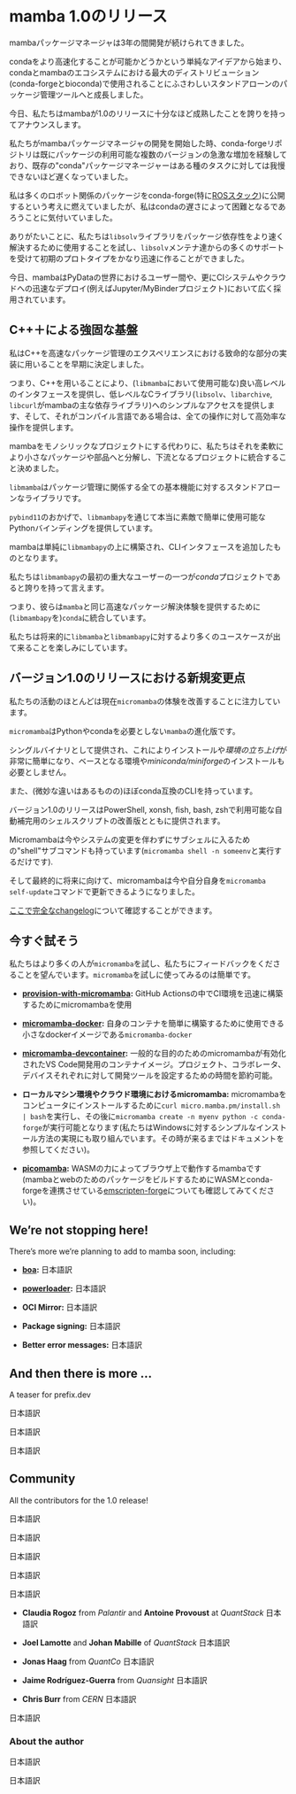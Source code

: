 <!-- # Releasing mamba 1.0 -->
# mamba 1.0のリリース 

<!-- The mamba package manager has been in the works for 3 years. -->
mambaパッケージマネージャは3年の間開発が続けられてきました。
<!-- Starting from the simple idea whether it’s possible to make conda faster to a proper, standalone package management tool that is used by the largest distributions in the conda & mamba ecosystem (conda-forge and bioconda). -->
condaをより高速化することが可能かどうかという単純なアイデアから始まり、condaとmambaのエコシステムにおける最大のディストリビューション (conda-forgeとbioconda)で使用されることにふさわしいスタンドアローンのパッケージ管理ツールへと成長しました。
<!-- Today we are proud to announce that mamba is mature enough for a 1.0 release. -->
今日、私たちはmambaが1.0のリリースに十分なほど成熟したことを誇りを持ってアナウンスします。
<!-- When we started the development of the mamba package manager, the conda-forge repository was already experiencing a major growth in the number of available package versions, and the existing “conda” package manager was unbearably slow for certain tasks. -->
私たちがmambaパッケージマネージャの開発を開始した時、conda-forgeリポジトリは既にパッケージの利用可能な複数のバージョンの急激な増加を経験しており、既存の"conda"パッケージマネージャーはある種のタスクに対しては我慢できないほど遅くなっていました。

<!-- I was fuelled by the idea of publishing many robotics-related packages on conda-forge (specifically the [ROS stack](https://github.com/robostack/ros-humble)), but I realized that it would be difficult with the slowness of conda. -->
私は多くのロボット関係のパッケージをconda-forge(特に[ROSスタック](https://github.com/robostack/ros-humble))に公開するという考えに燃えていましたが、私はcondaの遅さによって困難となるであろうことに気付いていました。 
<!-- Thankfully we tried to use the `libsolv` library to resolve package dependencies faster, and with a lot of support from the `libsolv` maintainers got an initial prototype pretty quickly! -->
ありがたいことに、私たちは`libsolv`ライブラリをパッケージ依存性をより速く解決するために使用することを試し、`libsolv`メンテナ達からの多くのサポートを受けて初期のプロトタイプをかなり迅速に作ることができました。

<!-- Today, mamba is widely adopted by users across the PyData world and beyond, in CI systems or for quick deployments to the cloud (for example in the Jupyter/MyBinder projects). -->
今日、mambaはPyDataの世界におけるユーザー間や、更にCIシステムやクラウドへの迅速なデプロイ(例えばJupyter/MyBinderプロジェクト)において広く採用されています。

<!-- ## Strong foundations in C++ -->
## C++＋による強固な基盤

<!-- Early on I decided to use C++ for the implementation of the critical parts of a speedy package management experience: -->
私はC++を高速なパッケージ管理のエクスペリエンスにおける致命的な部分の実装に用いることを早期に決定しました。
<!-- C++ gives us a nice high-level interface (exposed in `libmamba`) and simple access to low-level C libraries ( `libsolv`, `libarchive` and `libcurl` are the main dependencies of mamba), and also — given that it is a compiled language — offers high performance for all operations. -->
つまり、C++を用いることにより、(`libmamba`において使用可能な)良い高レベルのインタフェースを提供し、低レベルなCライブラリ(`libsolv`、`libarchive`, `libcurl`がmambaの主な依存ライブラリ)へのシンプルなアクセスを提供します、そして、それがコンパイル言語である場合は、全ての操作に対して高効率な操作を提供します。

<!-- Instead of making mamba a monolithic project, we decided to split it in smaller packages/parts for better flexibility and integration in downstream projects. -->
mambaをモノシリックなプロジェクトにする代わりに、私たちはそれを柔軟により小さなパッケージや部品へと分解し、下流となるプロジェクトに統合すること決めました。
<!-- `libmamba` is a standalone library for all basic features related to package mamagement. -->
`libmamba`はパッケージ管理に関係する全ての基本機能に対するスタンドアローンなライブラリです。 
<!-- Thanks to `pybind11`, it provides really nice and easy-to-use Python bindings through `libmambapy` . -->
`pybind11`のおかげで、`libmambapy`を通じて本当に素敵で簡単に使用可能なPythonバインディングを提供しています。
<!-- mamba simply builds on top of `libmambapy` and adds the CLI interface. -->
mambaは単純に`libmambapy`の上に構築され、CLIインタフェースを追加したものとなります。

<!-- We’re proud to say that one of the first serious users of `libmambapy` is the *conda* project; -->
私たちは`libmambapy`の最初の重大なユーザーの一つが*conda*プロジェクトであると誇りを持って言えます。
<!-- they are integrating with it to provide the same speedy package resolving experience from `mamba` in `conda`! -->
つまり、彼らは`mamba`と同じ高速なパッケージ解決体験を提供するために(`libmambapy`を)`conda`に統合しています。
<!-- We are looking forward to more use cases for `libmamba` & `libmambapy` in the future! -->
私たちは将来的に`libmamba`と`libmambapy`に対するより多くのユースケースが出て来ることを楽しみにしています。

<!--## What’s new in the 1.0 release?-->
## バージョン1.0のリリースにおける新規変更点

<!-- Most of our activity is currently focused on improving the `micromamba` experience. -->
私たちの活動のほとんどは現在`micromamba`の体験を改善することに注力しています。
<!-- `micromamba` is an evolution of `mamba` that does not rely on Python or conda. -->
`micromamba`はPythonやcondaを必要としない`mamba`の進化版です。
<!-- It comes as a single binary which makes installation and *boot-strapping* very easy, and doesn’t require a base environment or a *miniconda/miniforge* installation. -->
シングルバイナリとして提供され、これによりインストールや*環境の立ち上げ*が非常に簡単になり、ベースとなる環境や*miniconda/miniforge*のインストールも必要としません。

<!-- It also has a largely conda-compatible CLI (with some small deviations). -->
また、(微妙な違いはあるものの)ほぼconda互換のCLIを持っています。

<!-- The 1.0 release comes with improved shell scripts with autocompletion available in PowerShell, xonsh, fish, bash and zsh. -->
バージョン1.0のリリースはPowerShell, xonsh, fish, bash, zshで利用可能な自動補完用のシェルスクリプトの改善版とともに提供されます。
<!-- Micromamba now also has a “shell” subcommand to enter a sub-shell without having to modify the system (just run `micromamba shell -n someenv`). -->
Micromambaは今やシステムの変更を伴わずにサブシェルに入るための"shell"サブコマンドも持っています(`micromamba shell -n someenv`と実行するだけです).

<!-- And finally for the future, micromamba can now update itself with the `micromamba self-update` command. -->
そして最終的に将来に向けて、micromambaは今や自分自身を`micromamba self-update`コマンドで更新できるようになりました。

<!-- You can find [the full changelog here](https://github.com/mamba-org/mamba/releases/tag/2022.11.01). -->
[ここで完全なchangelog](https://github.com/mamba-org/mamba/releases/tag/2022.11.01)について確認することができます。

<!--## Try it now-->
## 今すぐ試そう
<!-- We would love it if more people try `micromamba` and provide us with feedback. It’s easy to take `micromamba` for a spin: -->
私たちはより多くの人が`micromamba`を試し、私たちにフィードバックをくださることを望んでいます。`micromamba`を試しに使ってみるのは簡単です。

<!-- - **[provision-with-micromamba](https://github.com/mamba-org/provision-with-micromamba):** use micromamba inside Github Actions to setup the CI environments quickly -->
- **[provision-with-micromamba](https://github.com/mamba-org/provision-with-micromamba):** GitHub Actionsの中でCI環境を迅速に構築するためにmicromambaを使用
<!-- - **[micromamba-docker](https://github.com/mamba-org/micromamba-docker):** use the small `micromamba-docker` image to build your containers with ease -->
- **[micromamba-docker](https://github.com/mamba-org/micromamba-docker):** 自身のコンテナを簡単に構築するために使用できる小さなdockerイメージである`micromamba-docker`
<!-- - **[micromamba-devcontainer](https://github.com/mamba-org/micromamba-devcontainer):** A general-purpose micromamba-enabled VS Code development container image — save the time and effort of configuring development tools for each project × collaborator × device. -->
- **[micromamba-devcontainer](https://github.com/mamba-org/micromamba-devcontainer):** 一般的な目的のためのmicromambaが有効化されたVS Code開発用のコンテナイメージ。プロジェクト、コラボレータ、デバイスそれぞれに対して開発ツールを設定するための時間を節約可能。
<!-- - **micromamba on your local machine / in the cloud:** run `curl micro.mamba.pm/install.sh | bash` to install micromamba on your computer — after that it’s available with `micromamba create -n myenv python -c conda-forge` (we’re working on a simple installation for Windows. Until then follow the docs). -->
- **ローカルマシン環境やクラウド環境におけるmicromamba:**  micromambaをコンピュータにインストールするために`curl micro.mamba.pm/install.sh | bash`を実行し、その後に`micromamba create -n myenv python -c conda-forge`が実行可能となります(私たちはWindowsに対するシンプルなインストール方法の実現にも取り組んでいます。その時が来るまではドキュメントを参照してください)。
<!-- - **[picomamba](https://github.com/mamba-org/picomamba):** mamba in the browser thanks to WASM (also take a look at [emscripten-forge](http://github.com/emscripten-forge/recipes) where we are crossing over WASM × conda-forge to build packages for mamba & the web) -->
- **[picomamba](https://github.com/mamba-org/picomamba):** WASMの力によってブラウザ上で動作するmambaです(mambaとwebのためのパッケージをビルドするためにWASMとconda-forgeを連携させている[emscripten-forge](http://github.com/emscripten-forge/recipes)についても確認してみてください)。

## We’re not stopping here!
There’s more we’re planning to add to mamba soon, including:

<!-- - **[boa](https://github.com/mamba-org/boa):** faster package building using `libmamba` and a new recipe format. It’s a revolutionary approach on building packages that is much faster than conda-build and provides a much nicer experience. The stated goal is to make `boa` good enough so that conda-forge can start using it. -->
- **[boa](https://github.com/mamba-org/boa):** 日本語訳
<!-- - **[powerloader](https://github.com/mamba-org/powerloader):** we are working hard on the next “network”-backend for mamba with full support for multiple mirrors, resumable downloads, zchunk (delta-update) support and much more. The integration of powerloader into mamba is going to be another big milestone and one of the main goals for the first release post-1.0 -->
- **[powerloader](https://github.com/mamba-org/powerloader):** 日本語訳
<!-- - **OCI Mirror:** part of the powerloader effort is to enable OCI registries as conda package mirrors. We are already operating a full mirror of the conda-forge repository on [Github Packages](https://github.com/orgs/channel-mirrors/packages). To make that mirror actually useful, we need to integrate powerloader into mamba. -->
- **OCI Mirror:** 日本語訳
<!-- - **Package signing:** we want to investigate the integration of `sigstore` further to allow for simple package signing of conda packages — this will be even simpler when we use an OCI registry as sigstore supports those natively -->
- **Package signing:** 日本語訳
<!-- - **Better error messages:** the first couple of PRs have already landed that build the foundation of better solver messages when no dependency solution can be found. You can find some of the prototype work here: https://github.com/AntoinePrv/mamba-error-reporting/blob/main/examples.ipynb -->
- **Better error messages:** 日本語訳

## And then there is more …
A teaser for prefix.dev

<!-- **But wait — there’s more:** -->
日本語訳
<!-- we’re happy to announce that we’ve also started a new company called **prefix.dev** to move software package management and more forward! -->
日本語訳
<!-- We’ll have more to share on that next week: if you want the latest news, you can [follow me on Twitter](https://twitter.com/wuoulf). -->
日本語訳

## Community

All the contributors for the 1.0 release!

<!-- We have recently begun to have “mamba meetings” every week on Monday 16:00 CET. -->
日本語訳
<!-- Everybody is invited (users and maintainers alike). -->
日本語訳
<!-- [Here is the calendar link](https://calendar.google.com/calendar/u/0?cid=YWIzanJmcGVkZTBrcTB1YnNyb2U4MmNkMDBAZ3JvdXAuY2FsZW5kYXIuZ29vZ2xlLmNvbQ). -->
日本語訳
<!-- We also have a little “Gitter” community now: https://gitter.im/mamba-org/Lobby -->
日本語訳

<!-- It is also really cool to see the mamba contributor community growing: -->
日本語訳

<!-- - **Claudia Rogoz** from *Palantir* and **Antoine Provoust** at *QuantStack* are currently working hard on improving solver messages -->
- **Claudia Rogoz** from *Palantir* and **Antoine Provoust** at *QuantStack* 日本語訳
<!-- - **Joel Lamotte** and **Johan Mabille** of *QuantStack* have contributed many improvements to micromamba (and are currently focusing on the powerloader integration). -->
- **Joel Lamotte** and **Johan Mabille** of *QuantStack* 日本語訳
<!-- - **Jonas Haag** from *QuantCo* has contributed countless improvements and is now a core maintainer with merge rights. Others at *QuantCo* have added fixes and improvements as well: thanks Pavel Zwerschke and Adrian Freund. -->
- **Jonas Haag** from *QuantCo* 日本語訳
<!-- - **Jaime Rodríguez-Guerra** from *Quansight* has worked on the conda ↔ libmamba integration for which he did a lot of testing and helped us uncover some corner cases. That helped to make mamba more stable. -->
- **Jaime Rodríguez-Guerra** from *Quansight* 日本語訳
<!-- - **Chris Burr** from *CERN* has really improved the speed of micromamba’s linking phase -->
- **Chris Burr** from *CERN* 日本語訳

<!-- Thanks to all these wonderful contributions, mamba is as fast and stable as it is today. -->
日本語訳

### About the author

<!-- Wolf Vollprecht is the creator of mamba, and a core contributor to the conda-forge project. -->
日本語訳
<!-- He also organizes PackagingCon, the first conference for software package management. -->
日本語訳
